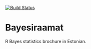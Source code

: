 
[![Build Status](https://travis-ci.org/rstats-tartu/bayesiraamat.svg?branch=master)](https://travis-ci.org/rstats-tartu/bayesiraamat)

# Bayesiraamat

R Bayes statistics brochure in Estonian.
